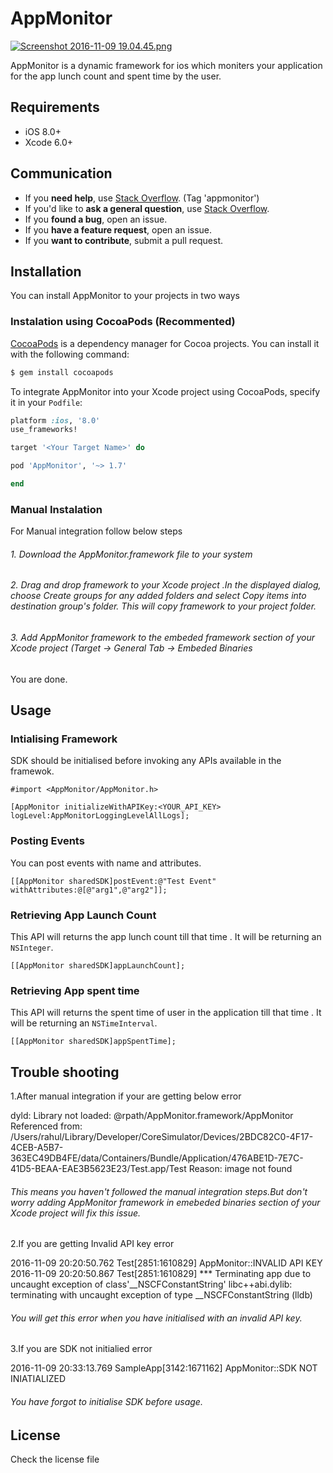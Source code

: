 # AppMonitor



[![Screenshot 2016-11-09 19.04.45.png](https://s14.postimg.org/cz8p6rsep/Screenshot_2016_11_09_19_04_45.png)](https://postimg.org/image/68s7xc58t/)

AppMonitor is a dynamic framework for ios which moniters your application for the app lunch count and spent time by the user.

## Requirements

- iOS 8.0+ 
- Xcode 6.0+

## Communication

- If you **need help**, use [Stack Overflow](http://stackoverflow.com/questions/tagged/appmonitor). (Tag 'appmonitor')
- If you'd like to **ask a general question**, use [Stack Overflow](http://stackoverflow.com/questions/tagged/appmonitor).
- If you **found a bug**, open an issue.
- If you **have a feature request**, open an issue.
- If you **want to contribute**, submit a pull request.

## Installation
You can install AppMonitor to your projects in two ways
### Instalation using  CocoaPods (Recommented)
[CocoaPods](http://cocoapods.org) is a dependency manager for Cocoa projects. You can install it with the following command:

```bash
$ gem install cocoapods
```
To integrate AppMonitor into your Xcode project using CocoaPods, specify it in your `Podfile`:

```ruby
platform :ios, '8.0'
use_frameworks!

target '<Your Target Name>' do

pod 'AppMonitor', '~> 1.7'

end
```
### Manual Instalation
For Manual integration follow below steps

######     1. Download the AppMonitor.framework file to your system

######     2. Drag and drop framework to your Xcode project .In the displayed dialog, choose Create groups for any added folders and select Copy items into destination group's folder. This will copy framework to your project folder.

######    3. Add AppMonitor framework to the embeded framework section of your Xcode project (Target -> General Tab -> Embeded Binaries


You are done.

## Usage

### Intialising Framework
SDK should be initialised before  invoking any APIs available in the framewok. 

```ObjC
#import <AppMonitor/AppMonitor.h>

[AppMonitor initializeWithAPIKey:<YOUR_API_KEY> logLevel:AppMonitorLoggingLevelAllLogs];
```

### Posting Events

You can post events with name and attributes.

```ObjC
[[AppMonitor sharedSDK]postEvent:@"Test Event" withAttributes:@[@"arg1",@"arg2"]];
```

### Retrieving App Launch Count
This API will returns the app lunch count till that time . It will be returning an `NSInteger`.

```ObjC
[[AppMonitor sharedSDK]appLaunchCount];
```

### Retrieving App spent time
This API will returns the spent time of user in the application till that time . It will be returning an `NSTimeInterval`.
```ObjC
[[AppMonitor sharedSDK]appSpentTime];
```
## Trouble shooting

1.After manual integration if your are getting below error

dyld: Library not loaded: @rpath/AppMonitor.framework/AppMonitor
Referenced from: /Users/rahul/Library/Developer/CoreSimulator/Devices/2BDC82C0-4F17-4CEB-A5B7-363EC49DB4FE/data/Containers/Bundle/Application/476ABE1D-7E7C-41D5-BEAA-EAE3B5623E23/Test.app/Test
Reason: image not found

######   This means you haven't followed the manual integration steps.But don't worry adding AppMonitor framework in emebeded binaries section of your Xcode project will fix this issue.


2.If you are getting Invalid API key error 

2016-11-09 20:20:50.762 Test[2851:1610829] AppMonitor::INVALID API KEY
2016-11-09 20:20:50.867 Test[2851:1610829] *** Terminating app due to uncaught exception of class'__NSCFConstantString'
libc++abi.dylib: terminating with uncaught exception of type __NSCFConstantString
(lldb) 

######  You  will get this error when you have initialised with an invalid API key.


3.If you are SDK not initialied error 

2016-11-09 20:33:13.769 SampleApp[3142:1671162] AppMonitor::SDK NOT INIATIALIZED 

######  You have forgot to initialise SDK before usage.

## License

Check the license file 
